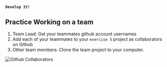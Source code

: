 #### `Develop It!`
##  Practice Working on a team

1. Team Lead: Get your teammates github account usernames
1. Add each of your teammates to your `exercise 5` project as collaborators on Github
1. Other team members: Clone the team project to your computer.

![Github Collaborators](images/githubCollaborators.png)